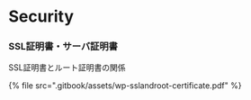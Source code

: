 # Security

### SSL証明書・サーバ証明書

SSL証明書とルート証明書の関係

{% file src=".gitbook/assets/wp-sslandroot-certificate.pdf" %}









